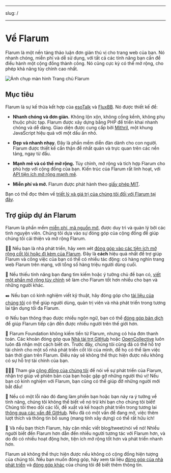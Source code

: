 - - -
slug: /
- - -

# Về Flarum

Flarum là một nền tảng thảo luận đơn giản thú vị cho trang web của bạn. Nó nhanh chóng, miễn phí và dễ sử dụng, với tất cả các tính năng bạn cần để điều hành một cộng đồng thành công. Nó cũng cực kỳ có thể mở rộng, cho phép khả năng tùy chỉnh cao nhất.

![Ảnh chụp màn hình Trang chủ Flarum](/en/img/home_screenshot.png)

## Mục tiêu

Flarum là sự kế thừa kết hợp của [esoTalk](https://github.com/esotalk/esoTalk) và [FluxBB](https://fluxbb.org). Nó được thiết kế để:

* **Nhanh chóng và đơn giản.** Không lộn xộn, không cồng kềnh, không phụ thuộc phức tạp. Flarum được xây dựng bằng PHP để triển khai nhanh chóng và dễ dàng. Giao diện được cung cấp bởi [Mithril](https://mithril.js.org), một khung JavaScript hiệu quả với một dấu ấn nhỏ.

* **Đẹp và nhanh nhạy.** Đây là phần mềm diễn đàn dành cho con người. Flarum được thiết kế cẩn thận để nhất quán và trực quan trên các nền tảng, ngay từ đầu.

* **Mạnh mẽ và có thể mở rộng.** Tùy chỉnh, mở rộng và tích hợp Flarum cho phù hợp với cộng đồng của bạn. Kiến trúc của Flarum rất linh hoạt, với [API tiện ích mở rộng mạnh mẽ](/extend/README.md).

* **Miễn phí và mở.** Flarum được phát hành theo [giấy phép MIT](https://github.com/flarum/flarum/blob/master/LICENSE).

Bạn có thể đọc thêm về [triết lý và giá trị của chúng tôi đối với Flarum tại đây](https://discuss.flarum.org/d/28869-flarum-philosophy-and-values).

## Trợ giúp dự án Flarum

Flarum là phần mềm [miễn phí, mã nguồn mở](https://github.com/flarum/core), được duy trì và quản lý bởi các tình nguyện viên. Chúng tôi dựa vào sự đóng góp của cộng đồng để giúp chúng tôi cải thiện và mở rộng Flarum.

🧑‍💻 Nếu bạn là nhà phát triển, hãy xem xét [đóng góp vào các tiện ích mở rộng cốt lõi hoặc đi kèm của Flarum](contributing.md). Đây là **cách** hiệu quả nhất để trợ giúp Flarum và công việc của bạn có thể có nhiều tác động: có hàng nghìn trang web Flarum trên mạng, với tổng số hàng triệu người dùng cuối.

🧩 Nếu thiếu tính năng bạn đang tìm kiếm hoặc ý tưởng chủ đề bạn có, [viết một phần mở rộng tùy chỉnh](extend/README.md) sẽ làm cho Flarum tốt hơn nhiều cho bạn và những người khác.

✒️ Nếu bạn có kinh nghiệm viết kỹ thuật, hãy đóng góp cho [tài liệu của chúng tôi](https://github.com/flarum/docs/issues) có thể giúp người dùng, quản trị viên và nhà phát triển trong tương lai tận dụng tối đa Flarum.

🌐 Nếu bạn thông thạo được nhiều ngôn ngữ, bạn có thể [đóng góp bản dịch](extend/language-packs.md) để giúp Flarum tiếp cận đến được nhiều người trên thế giới hơn.

💸 Flarum Foundation không kiếm tiền từ Flarum, nhưng có hóa đơn thanh toán. Các khoản đóng góp qua [Nhà tài trợ GitHub](https://github.com/sponsors/flarum) hoặc [OpenCollective](https://opencollective.com/flarum) luôn luôn đã nhận một cách biết ơn. Trước đây, chúng tôi cũng đã có thể hỗ trợ tài chính cho một số nhà phát triển cốt lõi của mình, để họ có thể làm việc bán thời gian trên Flarum. Điều này sẽ không thể thực hiện được nếu không có sự hỗ trợ tài chính của bạn.

🧑‍🤝‍🧑 Tham gia [cộng đồng của chúng tôi](https://discuss.flarum.org) để nói về sự phát triển của Flarum, nhận trợ giúp về phiên bản của bạn hoặc gặp gỡ những người thú vị! Nếu bạn có kinh nghiệm với Flarum, bạn cũng có thể giúp đỡ những người mới bắt đầu!

🐛 Nếu có một lỗi nào đó đang làm phiền bạn hoặc bạn nảy ra ý tưởng về tính năng, chúng tôi không thể biết về nó trừ khi bạn cho chúng tôi biết! Chúng tôi theo dõi các lỗi, đề xuất và kế hoạch phát triển trong tương lai [thông qua các vấn đề GitHub](https://github.com/flarum/core/issues). Nếu đã có một vấn đề đang mở, việc thêm lượt thích và thông tin bổ sung (mang tính xây dựng) có thể rất hữu ích!

📣 Và nếu bạn thích Flarum, hãy cân nhắc viết blog/tweet/nói về nó! Nhiều người biết đến Flarum hơn dẫn đến nhiều người tương tác với Flarum hơn, và do đó có nhiều hoạt động hơn, tiện ích mở rộng tốt hơn và phát triển nhanh hơn.

Flarum sẽ không thể thực hiện được nếu không có cộng đồng hiện tượng của chúng tôi. Nếu bạn muốn đóng góp, hãy xem tài liệu [đóng góp của nhà phát triển](contributing.md) và [đóng góp khác](contributing-docs-translations.md) của chúng tôi để biết thêm thông tin.

